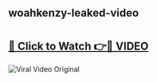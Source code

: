 ## woahkenzy-leaked-video 

# <h2><a href="http://freeplayer.one?title=woahkenzy-leaked-video&ref=21J">🔗 Click to Watch 👉🔴 VIDEO</a></h2>

<a href="http://freeplayer.one?title=woahkenzy-leaked-video&ref=21J" rel="nofollow" data-target="animated-image.originalLink"><img src="https://i.ibb.co.com/xMMVF88/686577567.gif" alt="Viral Video Original" style="max-width: 100%; display: inline-block;" data-target="animated-image.originalImage"></a>

